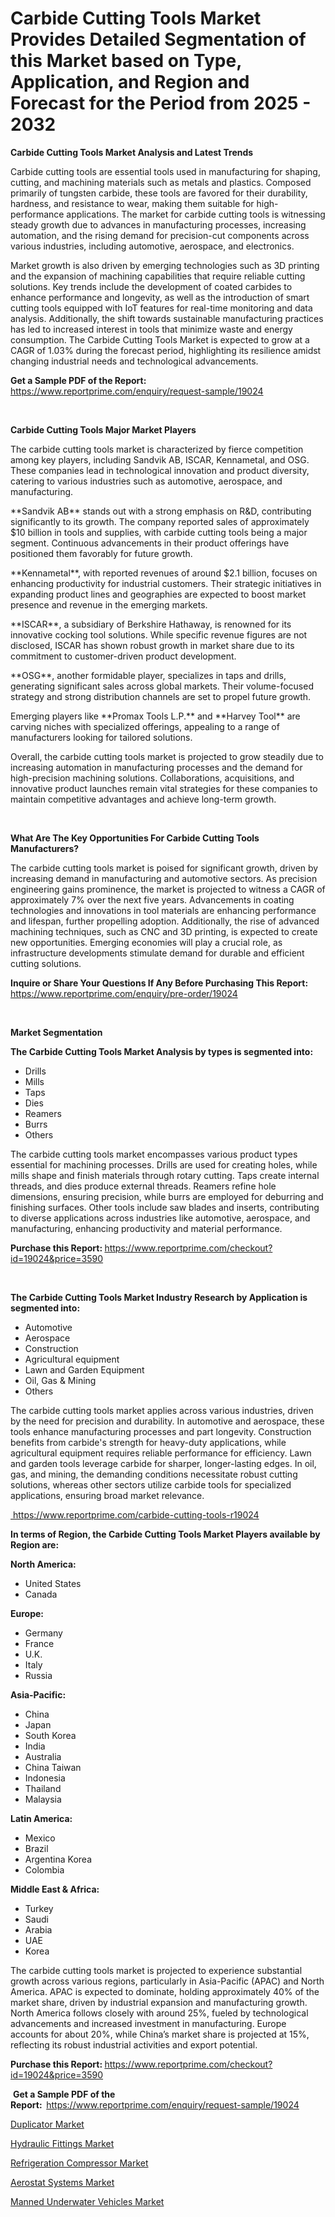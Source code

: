 <p><h1>Carbide Cutting Tools Market Provides Detailed Segmentation of this Market based on Type, Application, and Region and Forecast for the Period from 2025 - 2032</h1></p><p><strong>Carbide Cutting Tools Market Analysis and Latest Trends</strong></p>
<p><p>Carbide cutting tools are essential tools used in manufacturing for shaping, cutting, and machining materials such as metals and plastics. Composed primarily of tungsten carbide, these tools are favored for their durability, hardness, and resistance to wear, making them suitable for high-performance applications. The market for carbide cutting tools is witnessing steady growth due to advances in manufacturing processes, increasing automation, and the rising demand for precision-cut components across various industries, including automotive, aerospace, and electronics.</p><p>Market growth is also driven by emerging technologies such as 3D printing and the expansion of machining capabilities that require reliable cutting solutions. Key trends include the development of coated carbides to enhance performance and longevity, as well as the introduction of smart cutting tools equipped with IoT features for real-time monitoring and data analysis. Additionally, the shift towards sustainable manufacturing practices has led to increased interest in tools that minimize waste and energy consumption. The Carbide Cutting Tools Market is expected to grow at a CAGR of 1.03% during the forecast period, highlighting its resilience amidst changing industrial needs and technological advancements.</p></p>
<p><strong>Get a Sample PDF of the Report:&nbsp;</strong> <a href="https://www.reportprime.com/enquiry/request-sample/19024?utm_campaign=113&utm_medium=2&utm_source=Github&utm_content=ia&utm_term=19032025&utm_id=carbide-cutting-tools">https://www.reportprime.com/enquiry/request-sample/19024</a></p>
<p>&nbsp;</p>
<p><strong>Carbide Cutting Tools Major Market Players</strong></p>
<p><p>The carbide cutting tools market is characterized by fierce competition among key players, including Sandvik AB, ISCAR, Kennametal, and OSG. These companies lead in technological innovation and product diversity, catering to various industries such as automotive, aerospace, and manufacturing.</p><p>**Sandvik AB** stands out with a strong emphasis on R&D, contributing significantly to its growth. The company reported sales of approximately $10 billion in tools and supplies, with carbide cutting tools being a major segment. Continuous advancements in their product offerings have positioned them favorably for future growth.</p><p>**Kennametal**, with reported revenues of around $2.1 billion, focuses on enhancing productivity for industrial customers. Their strategic initiatives in expanding product lines and geographies are expected to boost market presence and revenue in the emerging markets.</p><p>**ISCAR**, a subsidiary of Berkshire Hathaway, is renowned for its innovative cocking tool solutions. While specific revenue figures are not disclosed, ISCAR has shown robust growth in market share due to its commitment to customer-driven product development. </p><p>**OSG**, another formidable player, specializes in taps and drills, generating significant sales across global markets. Their volume-focused strategy and strong distribution channels are set to propel future growth.</p><p>Emerging players like **Promax Tools L.P.** and **Harvey Tool** are carving niches with specialized offerings, appealing to a range of manufacturers looking for tailored solutions.</p><p>Overall, the carbide cutting tools market is projected to grow steadily due to increasing automation in manufacturing processes and the demand for high-precision machining solutions. Collaborations, acquisitions, and innovative product launches remain vital strategies for these companies to maintain competitive advantages and achieve long-term growth.</p></p>
<p>&nbsp;</p>
<p><strong>What Are The Key Opportunities For Carbide Cutting Tools Manufacturers?</strong></p>
<p><p>The carbide cutting tools market is poised for significant growth, driven by increasing demand in manufacturing and automotive sectors. As precision engineering gains prominence, the market is projected to witness a CAGR of approximately 7% over the next five years. Advancements in coating technologies and innovations in tool materials are enhancing performance and lifespan, further propelling adoption. Additionally, the rise of advanced machining techniques, such as CNC and 3D printing, is expected to create new opportunities. Emerging economies will play a crucial role, as infrastructure developments stimulate demand for durable and efficient cutting solutions.</p></p>
<p><strong>Inquire or Share Your Questions If Any Before Purchasing This Report:</strong> <a href="https://www.reportprime.com/enquiry/pre-order/19024?utm_campaign=113&utm_medium=2&utm_source=Github&utm_content=ia&utm_term=19032025&utm_id=carbide-cutting-tools">https://www.reportprime.com/enquiry/pre-order/19024</a></p>
<p>&nbsp;</p>
<p><strong>Market Segmentation</strong></p>
<p><strong>The Carbide Cutting Tools Market Analysis by types is segmented into:</strong></p>
<p><ul><li>Drills</li><li>Mills</li><li>Taps</li><li>Dies</li><li>Reamers</li><li>Burrs</li><li>Others</li></ul></p>
<p><p>The carbide cutting tools market encompasses various product types essential for machining processes. Drills are used for creating holes, while mills shape and finish materials through rotary cutting. Taps create internal threads, and dies produce external threads. Reamers refine hole dimensions, ensuring precision, while burrs are employed for deburring and finishing surfaces. Other tools include saw blades and inserts, contributing to diverse applications across industries like automotive, aerospace, and manufacturing, enhancing productivity and material performance.</p></p>
<p><strong>Purchase this Report:&nbsp;</strong><a href="https://www.reportprime.com/checkout?id=19024&price=3590&utm_campaign=113&utm_medium=2&utm_source=Github&utm_content=ia&utm_term=19032025&utm_id=carbide-cutting-tools">https://www.reportprime.com/checkout?id=19024&price=3590</a></p>
<p>&nbsp;</p>
<p><strong>The Carbide Cutting Tools Market Industry Research by Application is segmented into:</strong></p>
<p><ul><li>Automotive</li><li>Aerospace</li><li>Construction</li><li>Agricultural equipment</li><li>Lawn and Garden Equipment</li><li>Oil, Gas & Mining</li><li>Others</li></ul></p>
<p><p>The carbide cutting tools market applies across various industries, driven by the need for precision and durability. In automotive and aerospace, these tools enhance manufacturing processes and part longevity. Construction benefits from carbide's strength for heavy-duty applications, while agricultural equipment requires reliable performance for efficiency. Lawn and garden tools leverage carbide for sharper, longer-lasting edges. In oil, gas, and mining, the demanding conditions necessitate robust cutting solutions, whereas other sectors utilize carbide tools for specialized applications, ensuring broad market relevance.</p></p>
<p><a href="https://www.reportprime.com/carbide-cutting-tools-r19024?utm_campaign=113&utm_medium=2&utm_source=Github&utm_content=ia&utm_term=19032025&utm_id=carbide-cutting-tools">&nbsp;https://www.reportprime.com/carbide-cutting-tools-r19024</a></p>
<p><strong>In terms of Region, the Carbide Cutting Tools Market Players available by Region are:</strong></p>
<p>
    <p> <strong> North America: </strong>
        <ul>
            <li>United States</li>
            <li>Canada</li>
        </ul>
        </p> 
    <p> <strong> Europe: </strong>
        <ul>
            <li>Germany</li>
            <li>France</li>
            <li>U.K.</li>
            <li>Italy</li>
            <li>Russia</li>
        </ul>
        </p> 
    <p> <strong> Asia-Pacific: </strong>
        <ul>
            <li>China</li>
            <li>Japan</li>
            <li>South Korea</li>
            <li>India</li>
            <li>Australia</li>
            <li>China Taiwan</li>
            <li>Indonesia</li>
            <li>Thailand</li>
            <li>Malaysia</li>
        </ul>
        </p> 
    <p> <strong> Latin America: </strong>
        <ul>
            <li>Mexico</li>
            <li>Brazil</li>
            <li>Argentina Korea</li>
            <li>Colombia</li>
        </ul>
        </p> 
    <p> <strong> Middle East & Africa: </strong>
        <ul>
            <li>Turkey</li>
            <li>Saudi</li>
            <li>Arabia</li>
            <li>UAE</li>
            <li>Korea</li>
        </ul>
    </p>
    </p>
<p><p>The carbide cutting tools market is projected to experience substantial growth across various regions, particularly in Asia-Pacific (APAC) and North America. APAC is expected to dominate, holding approximately 40% of the market share, driven by industrial expansion and manufacturing growth. North America follows closely with around 25%, fueled by technological advancements and increased investment in manufacturing. Europe accounts for about 20%, while China’s market share is projected at 15%, reflecting its robust industrial activities and export potential.</p></p>
<p><strong>Purchase this Report: </strong><a href="https://www.reportprime.com/checkout?id=19024&price=3590&utm_campaign=113&utm_medium=2&utm_source=Github&utm_content=ia&utm_term=19032025&utm_id=carbide-cutting-tools">https://www.reportprime.com/checkout?id=19024&price=3590</a></p>
<p>&nbsp;<strong>Get a Sample PDF of the Report:&nbsp;&nbsp;</strong><a href="https://www.reportprime.com/enquiry/request-sample/19024?utm_campaign=113&utm_medium=2&utm_source=Github&utm_content=ia&utm_term=19032025&utm_id=carbide-cutting-tools">https://www.reportprime.com/enquiry/request-sample/19024</a></p>
<p><strong></strong></p>
<p><p><a href="https://github.com/LilianFaulkner65/Market-Research-Report-List-2/blob/main/duplicator-market.md?utm_campaign=113&utm_medium=2&utm_source=Github&utm_content=ia&utm_term=19032025&utm_id=carbide-cutting-tools">Duplicator Market</a></p><p><a href="https://github.com/baraohinze3x/Market-Research-Report-List-1/blob/main/hydraulic-fittings-market.md?utm_campaign=113&utm_medium=2&utm_source=Github&utm_content=ia&utm_term=19032025&utm_id=carbide-cutting-tools">Hydraulic Fittings Market</a></p><p><a href="https://github.com/SamiaChowdhury801/Market-Research-Report-List-2/blob/main/refrigeration-compressor-market.md?utm_campaign=113&utm_medium=2&utm_source=Github&utm_content=ia&utm_term=19032025&utm_id=carbide-cutting-tools">Refrigeration Compressor Market</a></p><p><a href="https://github.com/AKSHATREPORTPRIME/Market-Research-Report-List-7/blob/main/aerostat-systems-market.md?utm_campaign=113&utm_medium=2&utm_source=Github&utm_content=ia&utm_term=19032025&utm_id=carbide-cutting-tools">Aerostat Systems Market</a></p><p><a href="https://github.com/indrystar/Market-Research-Report-List-5/blob/main/manned-underwater-vehicles-market.md?utm_campaign=113&utm_medium=2&utm_source=Github&utm_content=ia&utm_term=19032025&utm_id=carbide-cutting-tools">Manned Underwater Vehicles Market</a></p></p>